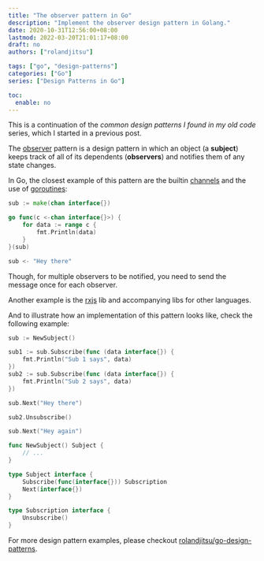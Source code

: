 ```yaml
---
title: "The observer pattern in Go"
description: "Implement the observer design pattern in Golang."
date: 2020-10-31T12:56:00+08:00
lastmod: 2022-03-20T21:01:17+08:00
draft: no
authors: ["rolandjitsu"]

tags: ["go", "design-patterns"]
categories: ["Go"]
series: ["Design Patterns in Go"]

toc:
  enable: no
---
```

This is a continuation of the *common design patterns I found in my old code* series, which I started in a previous post.

The [observer](https://en.wikipedia.org/wiki/Observer_pattern) pattern is a design pattern in which an object (a **subject**) keeps track of all of its dependents (**observers**) and notifies them of any state changes.

In Go, the closest example of this pattern are the builtin [channels](https://tour.golang.org/concurrency/2) and the use of [goroutines](https://gobyexample.com/goroutines):
```go
sub := make(chan interface{})

go func(c <-chan interface{}>) {
    for data := range c {
        fmt.Println(data)
    }
}(sub)

sub <- "Hey there"
```

Though, for multiple observers to be notified, you need to send the message once for each observer.

Another example is the [rxjs](https://www.learnrxjs.io) lib and accompanying libs for other languages.

And to illustrate how an implementation of this pattern looks like, check the following example:
```go
sub := NewSubject()

sub1 := sub.Subscribe(func (data interface{}) {
    fmt.Println("Sub 1 says", data)
})
sub2 := sub.Subscribe(func (data interface{}) {
    fmt.Println("Sub 2 says", data)
})

sub.Next("Hey there")

sub2.Unsubscribe()

sub.Next("Hey again")

func NewSubject() Subject {
    // ...
}

type Subject interface {
    Subscribe(func(interface{})) Subscription
    Next(interface{})
}

type Subscription interface {
    Unsubscribe()
}
```

For more design pattern examples, please checkout [rolandjitsu/go-design-patterns](https://github.com/rolandjitsu/go-design-patterns).
